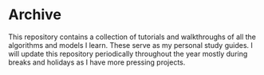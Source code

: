 # Archive
This repository contains a collection of tutorials and walkthroughs of all the algorithms and models I learn. These serve as my personal study guides. I will update this repository periodically throughout the year mostly during breaks and holidays as I have more pressing projects.
